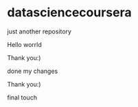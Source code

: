 # datasciencecoursera
just another repository

Hello worrld

Thank you:)

done my changes
 
Thank you:)

final touch

